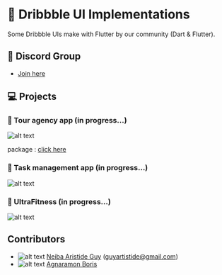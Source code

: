 # :rocket: Dribbble UI Implementations

Some Dribbble UIs make with Flutter by our community (Dart & Flutter).

## :wave: Discord Group

- [Join here](https://discord.gg/djAshMS)

## :computer: Projects

### :construction: Tour agency app (in progress...)

![alt text](https://cdn.dribbble.com/users/1633085/screenshots/5855517/tour_agency_app_4x.jpg?compress=1&resize=1200x900 "Screens shot")

package : [click here]()

### :construction: Task management app (in progress...)

![alt text](https://cdn.dribbble.com/users/1098627/screenshots/12162589/media/80cb048feaa55c14ec7fbbb5e35de29f.jpg?compress=1&resize=1200x900 "Screens shot")


### :construction: UltraFitness (in progress...)

![alt text](https://cdn.dribbble.com/users/1098627/screenshots/12162589/media/80cb048feaa55c14ec7fbbb5e35de29f.jpg?compress=1&resize=1200x900 "Screens shot")

## Contributors

* ![alt text](https://avatars3.githubusercontent.com/u/10440922?s=30&u=3bf32b55ee4473fe0ce7bdb9de639538941e491a&v=4 "Neiba Avatar" ) [Neiba Aristide Guy](https://twitter.com/improvissus) (guyartistide@gmail.com)
* ![alt text](https://avatars3.githubusercontent.com/u/4026625?s=30&u=2e19b9857a206b8efb391081d6144250b4aae311&v=4 "Agnaramon Avatar" ) [Agnaramon Boris](https://twitter.com/_agnamc_)
